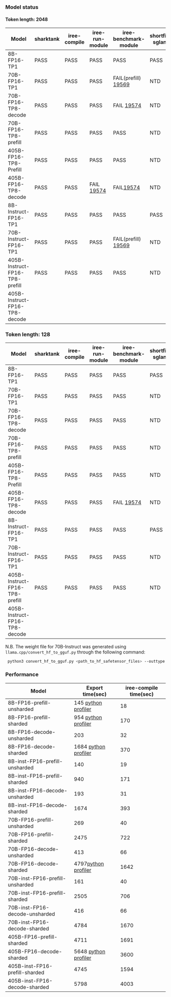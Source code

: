 ### Model status

#### Token length: 2048

|Model|sharktank|iree-compile|iree-run-module|iree-benchmark-module|shortfin-sglang|kubernetes|
|---|---|---|---|---|---|---|       
|8B-FP16-TP1|PASS|PASS|PASS|PASS|PASS|NTD|NTD
|70B-FP16-TP1|PASS|PASS|PASS|FAIL(prefill) [19569](https://github.com/iree-org/iree/issues/19569)|NTD|NTD
|70B-FP16-TP8-decode|PASS|PASS|PASS|FAIL [19574](https://github.com/iree-org/iree/issues/19574)|NTD|NTD
|70B-FP16-TP8-prefill|PASS|PASS|PASS|PASS|NTD|NTD
|405B-FP16-TP8-Prefill|PASS|PASS|PASS|PASS|NTD|NTD
|405B-FP16-TP8-decode|PASS|PASS|FAIL [19574](https://github.com/iree-org/iree/issues/19574)|FAIL[19574](https://github.com/iree-org/iree/issues/19574)|NTD|NTD|
|8B-Instruct-FP16-TP1|PASS|PASS|PASS|PASS|PASS|NTD
|70B-Instruct-FP16-TP1|PASS|PASS|PASS|FAIL(prefill) [19569](https://github.com/iree-org/iree/issues/19569)|NTD|NTD
|405B-Instruct-FP16-TP8-prefill|PASS|PASS|PASS|PASS|NTD|NTD
|405B-Instruct-FP16-TP8-decode|

### Token length: 128

|Model|sharktank|iree-compile|iree-run-module|iree-benchmark-module|shortfin-sglang|kubernetes|
|---|---|---|---|---|---|---|       
|8B-FP16-TP1|PASS|PASS|PASS|PASS|PASS|NTD|NTD
|70B-FP16-TP1|PASS|PASS|PASS|PASS|NTD|NTD
|70B-FP16-TP8-decode|PASS|PASS|PASS|PASS|NTD|NTD
|70B-FP16-TP8-prefill|PASS|PASS|PASS|PASS|NTD|NTD
|405B-FP16-TP8-Prefill|PASS|PASS|PASS|PASS|NTD|NTD
|405B-FP16-TP8-decode|PASS|PASS|PASS|FAIL [19574](https://github.com/iree-org/iree/issues/19574)|NTD|NTD|
|8B-Instruct-FP16-TP1|PASS|PASS|PASS|PASS|PASS|NTD
|70B-Instruct-FP16-TP1|PASS|PASS|PASS|PASS|NTD|NTD
|405B-Instruct-FP16-TP8-prefill|PASS|PASS|PASS|PASS|NTD|NTD
|405B-Instruct-FP16-TP8-decode|




N.B. The weight file for 70B-Instruct was generated using `llama.cpp/convert_hf_to_gguf.py` through the following command:
```sh
 python3 convert_hf_to_gguf.py <path_to_hf_safetensor_files> --outtype f16 --outfile llama_70b_3.1_instruct.gguf
```

### Performance 

|Model|Export time(sec)| iree-compile time(sec)
|---|---|---|
|8B-FP16-prefill-unsharded|145 [python profiler](https://gist.github.com/pdhirajkumarprasad/8c7caa26edefdaccce2d3147bda20f0d)|18|
|8B-FP16-prefill-sharded|954 [python profiler](https://gist.github.com/pdhirajkumarprasad/5a7eb783d49253641f7c76f8650f5dd3)|170|
|8B-FP16-decode-unsharded|203|32|
|8B-FP16-decode-sharded|1684 [python profiler](https://gist.github.com/pdhirajkumarprasad/79b9fcfbe5446590402f906c0f36c30b)|370|
|8B-inst-FP16-prefill-unsharded|140|19|
|8B-inst-FP16-prefill-sharded|940|171|
|8B-inst-FP16-decode-unsharded|193|31|
|8B-inst-FP16-decode-sharded|1674|393|
|70B-FP16-prefill-unsharded|269|40|
|70B-FP16-prefill-sharded|2475|722|
|70B-FP16-decode-unsharded|413|66|
|70B-FP16-decode-sharded|4797[python profiler](https://gist.github.com/pdhirajkumarprasad/55c5ffcdd99b0ebddd2e460ae244ffd8)|1642|
|70B-inst-FP16-prefill-unsharded|161|40|
|70B-inst-FP16-prefill-sharded|2505|706|
|70B-inst-FP16-decode-unsharded|416|66|
|70B-inst-FP16-decode-sharded|4784|1670|
|405B-FP16-prefill-sharded|4711|1691|
|405B-FP16-decode-sharded|5648 [python profiler](https://gist.github.com/pdhirajkumarprasad/0bbeb3c670a256167e84baef906eaa54)|3600|
|405B-inst-FP16-prefill-sharded|4745|1594|
|405B-inst-FP16-decode-sharded|5798|4003|



